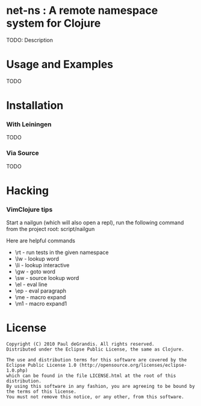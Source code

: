 
net-ns : A remote namespace system for Clojure
==============================================

TODO: Description



Usage and Examples
==================

TODO



Installation
============

### With Leiningen

TODO

### Via Source

TODO



Hacking
=======

### VimClojure tips

Start a nailgun (which will also open a repl),
run the following command from the project root:
    script/nailgun

Here are helpful commands
*   \rt - run tests in the given namespace
*   \lw - lookup word
*   \li - lookup interactive
*   \gw - goto word
*   \sw - source lookup word
*   \el - eval line
*   \ep - eval paragraph
*   \me - macro expand
*   \m1 - macro expand1



License
=======

    Copyright (C) 2010 Paul deGrandis. All rights reserved.
    Distributed under the Eclipse Public License, the same as Clojure.
	
	The use and distribution terms for this software are covered by the 
	Eclipse Public License 1.0 (http://opensource.org/licenses/eclipse-1.0.php) 
	which can be found in the file LICENSE.html at the root of this distribution. 
	By using this software in any fashion, you are agreeing to be bound by the terms of this license. 
	You must not remove this notice, or any other, from this software.

